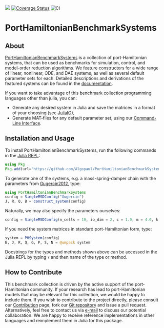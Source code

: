 [![](https://img.shields.io/badge/docs-dev-blue.svg)](https://algopaul.github.io/PortHamiltonianBenchmarkSystems.jl/)
[![Coverage Status](http://codecov.io/github/Algopaul/PortHamiltonianBenchmarkSystems.jl/coverage.svg?branch=main)](http://codecov.io/github/Algopaul/PortHamiltonianBenchmarkSystems.jl?branch=main)
![CI](https://github.com/Algopaul/PortHamiltonianBenchmarkSystems.jl/actions/workflows/CI.yml/badge.svg)

# PortHamiltonianBenchmarkSystems

## About

[PortHamiltonianBenchmarkSystems](https://github.com/Algopaul/PortHamiltonianBenchmarkSystems.jl/) is a collection of port-Hamiltonian systems, that can be used as benchmarks for simulation, control, and model-order reduction algorithms. We feature constructors for a wide range of linear, nonlinear, ODE, and DAE systems, as well as several default parameter sets for each. Detailed descriptions and derivations of the featured systems can be found in the [documentation](https://algopaul.github.io/PortHamiltonianBenchmarkSystems.jl/).

If you want to take advantage of this benchmark collection programming languages other than julia, you can:
- Generate any desired system in Julia and save the matrices in a format of your choosing (see [JuliaIO](https://github.com/JuliaIO)),
- Generate MAT-files for any default parameter set, using our [Command-Line Interface](https://github.com/Algopaul/PortHamiltonianBenchmarkSystemsCLI.jl).

## Installation and Usage

To install PortHamiltonianBenchmarkSystems, run the following commands in the [Julia REPL](https://docs.julialang.org/en/v1/stdlib/REPL/):
```julia
using Pkg
Pkg.add(url="https://github.com/Algopaul/PortHamiltonianBenchmarkSystems.jl/")
```
To generate one of the systems, e.g. a mass-spring-damper chain with the parameters from [Gugercin2012](https://doi.org/10.1016/j.automatica.2012.05.052), type:
```julia
using PortHamiltonianBenchmarkSystems
config = SingleMSDConfig("Gugercin")
J, R, Q, B = construct_system(config)
```
Naturally, we may also specify the parameters ourselves:
```julia
config = SingleMSDConfig(n_cells = 10, io_dim = 2, c = 1.0, m = 4.0, k = 5.0)
```
If you need the system matrices in standard port-Hamiltonian form, type:
```julia
system = PHSystem(config)
E, J, R, Q, G, P, S, N = @unpack system
```
Docstrings for the types and methods shown above can be accessed in the Julia REPL by typing `?` and then name of the type or method.

## How to Contribute

This benchmark collection is driven by the active support of the port-Hamiltonian community. If your research has lead to port-Hamiltonian models that may be relevant for this collection, we would be happy to include them. If you wish to contribute to the project directly, please consult our [Contribution](@ref) page, fork our [Git repository](https://github.com/Algopaul/PortHamiltonianBenchmarkSystems.jl/) and issue a pull request. Alternatively, feel free to contact us via [e-mail](mailto:schwerdt@math.tu-berlin.de) to discuss our potential collaboration. We are happy to receive reference implementations in other languages and reimplement them in Julia for this package.
